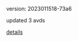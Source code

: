 version: 2023011518-73a6

updated 3 avds

[details](https://github.com/0x74f917491bfa7ebfa379/ali_avd_db/blob/master/change_log/2023/01/15/18/73a6.txt)